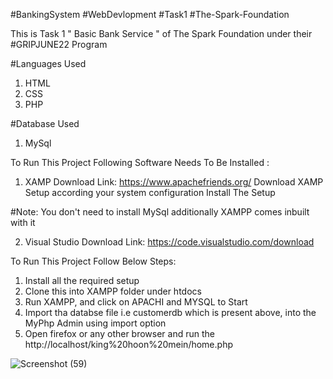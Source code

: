 #BankingSystem #WebDevlopment #Task1 #The-Spark-Foundation

This is Task 1 " Basic Bank Service " of The Spark Foundation under their #GRIPJUNE22 Program

#Languages Used
1. HTML
2. CSS
3. PHP

#Database Used
 1. MySql

To Run This Project Following Software Needs To Be Installed :
1. XAMP
Download Link: https://www.apachefriends.org/
Download XAMP Setup according your system configuration
Install The Setup

#Note: You don't need to install MySql additionally XAMPP comes inbuilt with it

2. Visual Studio 
Download Link: https://code.visualstudio.com/download


 
To Run This Project Follow Below Steps:

1. Install all the required setup
2. Clone this into XAMPP folder under htdocs
2. Run XAMPP, and click on APACHI and MYSQL to Start
3. Import tha databse file i.e customerdb which is present above, into the MyPhp Admin using import option
4. Open firefox or any other browser and run the http://localhost/king%20hoon%20mein/home.php


![Screenshot (59)](https://user-images.githubusercontent.com/75285482/174652306-4cc6b668-3797-4e3f-848f-eda2dc6c8bfc.png)





